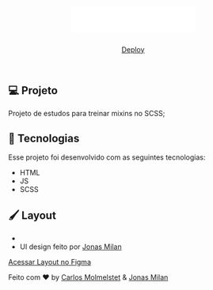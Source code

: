 <h1 align="center">
    <img alt="Spacey" src=".github/logo-light.svg" width="50%">
</h1>

<p align="center">
  <a href="https://spacey-virid.vercel.app/">Deploy</a>
</p>

<br>


## 💻 Projeto

Projeto de estudos para treinar mixins no SCSS;

## 🚀 Tecnologias

Esse projeto foi desenvolvido com as seguintes tecnologias:

- HTML
- JS
- SCSS

## 🖌 Layout
-  
- UI design feito por [Jonas Milan](https://www.instagram.com/jonasmilancc/)

[Acessar Layout no Figma](https://www.figma.com/community/file/986447430009792279)



Feito com ♥ by [Carlos Molmelstet](https://github.com/carlosmolmelstet) & [Jonas Milan](https://www.instagram.com/jonasmilancc/)
